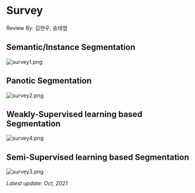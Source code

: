 # Survey

Review By: 김현우, 송태엽

## Semantic/Instance Segmentation

![survey1.png](https://pseudo-lab.github.io/SegCrew-Book/book/docs/ch0/pic/survey1.png)

## Panotic Segmentation

![survey2.png](https://pseudo-lab.github.io/SegCrew-Book/book/docs/ch0/pic/survey2.png)

## Weakly-Supervised learning based Segmentation

![survey4.png](https://pseudo-lab.github.io/SegCrew-Book/book/docs/ch0/pic/survey4.png)


## Semi-Supervised learning based Segmentation

![survey3.png](https://pseudo-lab.github.io/SegCrew-Book/book/docs/ch0/pic/survey3.png)


*Latest update: Oct, 2021*